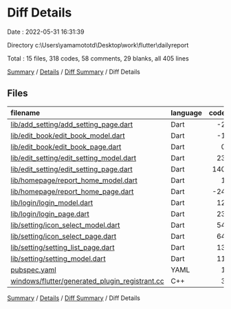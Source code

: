 # Diff Details

Date : 2022-05-31 16:31:39

Directory c:\Users\yamamototd\Desktop\work\flutter\dailyreport

Total : 15 files,  318 codes, 58 comments, 29 blanks, all 405 lines

[Summary](results.md) / [Details](details.md) / [Diff Summary](diff.md) / Diff Details

## Files
| filename | language | code | comment | blank | total |
| :--- | :--- | ---: | ---: | ---: | ---: |
| [lib/add_setting/add_setting_page.dart](/lib/add_setting/add_setting_page.dart) | Dart | -2 | 0 | 0 | -2 |
| [lib/edit_book/edit_book_model.dart](/lib/edit_book/edit_book_model.dart) | Dart | -1 | 1 | 0 | 0 |
| [lib/edit_book/edit_book_page.dart](/lib/edit_book/edit_book_page.dart) | Dart | 0 | 0 | 2 | 2 |
| [lib/edit_setting/edit_setting_model.dart](/lib/edit_setting/edit_setting_model.dart) | Dart | 23 | 6 | 4 | 33 |
| [lib/edit_setting/edit_setting_page.dart](/lib/edit_setting/edit_setting_page.dart) | Dart | 140 | 8 | 1 | 149 |
| [lib/homepage/report_home_model.dart](/lib/homepage/report_home_model.dart) | Dart | 1 | 0 | -2 | -1 |
| [lib/homepage/report_home_page.dart](/lib/homepage/report_home_page.dart) | Dart | -24 | 31 | -1 | 6 |
| [lib/login/login_model.dart](/lib/login/login_model.dart) | Dart | 12 | 0 | 2 | 14 |
| [lib/login/login_page.dart](/lib/login/login_page.dart) | Dart | 23 | -1 | 0 | 22 |
| [lib/setting/icon_select_model.dart](/lib/setting/icon_select_model.dart) | Dart | 54 | 0 | 12 | 66 |
| [lib/setting/icon_select_page.dart](/lib/setting/icon_select_page.dart) | Dart | 64 | -1 | 7 | 70 |
| [lib/setting/setting_list_page.dart](/lib/setting/setting_list_page.dart) | Dart | 13 | 14 | 2 | 29 |
| [lib/setting/setting_model.dart](/lib/setting/setting_model.dart) | Dart | 11 | 0 | 2 | 13 |
| [pubspec.yaml](/pubspec.yaml) | YAML | 1 | 0 | 0 | 1 |
| [windows/flutter/generated_plugin_registrant.cc](/windows/flutter/generated_plugin_registrant.cc) | C++ | 3 | 0 | 0 | 3 |

[Summary](results.md) / [Details](details.md) / [Diff Summary](diff.md) / Diff Details
